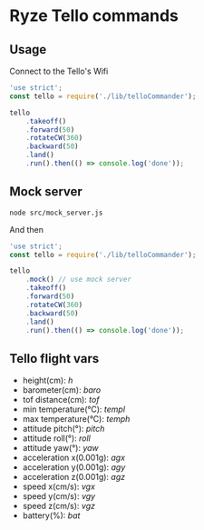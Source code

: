 # Ryze Tello commands

## Usage

Connect to the Tello's Wifi

```javascript
'use strict';
const tello = require('./lib/telloCommander');

tello
    .takeoff()
    .forward(50)
    .rotateCW(360)
    .backward(50)
    .land()
    .run().then(() => console.log('done'));
```    

## Mock server

    node src/mock_server.js

And then

```javascript
'use strict';
const tello = require('./lib/telloCommander');

tello
    .mock() // use mock server
    .takeoff()
    .forward(50)
    .rotateCW(360)
    .backward(50)
    .land()
    .run().then(() => console.log('done'));
```

## Tello flight vars

- height(cm): *h*
- barometer(cm): *baro*
- tof distance(cm): *tof*
- min temperature(°C): *templ*
- max temperature(°C): *temph*
- attitude pitch(°): *pitch*
- attitude roll(°): *roll*
- attitude yaw(°): *yaw*
- acceleration x(0.001g): *agx*
- acceleration y(0.001g): *agy*
- acceleration z(0.001g): *agz*
- speed x(cm/s): *vgx*
- speed y(cm/s): *vgy*
- speed z(cm/s): *vgz*
- battery(%): *bat*

